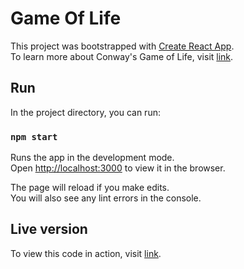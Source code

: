 # Game Of Life

This project was bootstrapped with [Create React App](https://github.com/facebook/create-react-app). \
To learn more about Conway's Game of Life, visit [link](https://en.wikipedia.org/wiki/Conway%27s_Game_of_Life).

## Run

In the project directory, you can run:

### `npm start`

Runs the app in the development mode.\
Open [http://localhost:3000](http://localhost:3000) to view it in the browser.

The page will reload if you make edits.\
You will also see any lint errors in the console.


## Live version

To view this code in action, visit [link](https://mzivanovic89.github.io/game-of-life/).